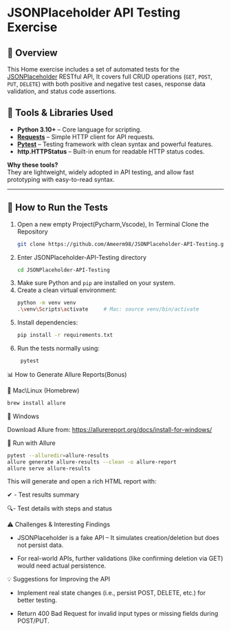 # JSONPlaceholder API Testing Exercise

## 📌 Overview

This Home exercise includes a set of automated tests for the [JSONPlaceholder](https://jsonplaceholder.typicode.com) RESTful API,
It covers full CRUD operations (`GET`, `POST`, `PUT`, `DELETE`) with both positive and negative test cases, response data validation, and status code assertions.



## 🔧 Tools & Libraries Used

- **Python 3.10+** – Core language for scripting.
- **[Requests](https://docs.python-requests.org/)** – Simple HTTP client for API requests.
- **[Pytest](https://docs.pytest.org/)** – Testing framework with clean syntax and powerful features.
- **http.HTTPStatus** – Built-in enum for readable HTTP status codes.

**Why these tools?**  
They are lightweight, widely adopted in API testing, and allow fast prototyping with easy-to-read syntax.

---

## 🚀 How to Run the Tests

1. Open a new empty Project(Pycharm,Vscode), In Terminal Clone the Repository
   ```bash
   git clone https://github.com/Ameerm98/JSONPlaceholder-API-Testing.git
2. Enter JSONPlaceholder-API-Testing directory 
   ```bash
   cd JSONPlaceholder-API-Testing
3. Make sure Python and `pip` are installed on your system.
4. Create a clean virtual environment:
   ```bash
   python -m venv venv
   .\venv\Scripts\activate     # Mac: source venv/bin/activate      
   
5. Install dependencies:
   ```bash
   pip install -r requirements.txt
6. Run the tests normally using:
   ```bash
    pytest

📊 How to Generate Allure Reports(Bonus)

🔹 Mac\Linux (Homebrew)
   ```bash 
   brew install allure
```
🔹 Windows

Download Allure from: https://allurereport.org/docs/install-for-windows/

🧪 Run with Allure
   ```bash
   pytest --alluredir=allure-results
   allure generate allure-results --clean -o allure-report
   allure serve allure-results
   ```
This will generate and open a rich HTML report with:

✔ - Test results summary

🔍- Test details with steps and status

⚠️ Challenges & Interesting Findings

 - JSONPlaceholder is a fake API – It simulates creation/deletion but does not persist data.

 - For real-world APIs, further validations (like confirming deletion via GET) would need actual persistence.


💡 Suggestions for Improving the API

 - Implement real state changes (i.e., persist POST, DELETE, etc.) for better testing.

 - Return 400 Bad Request for invalid input types or missing fields during POST/PUT.

